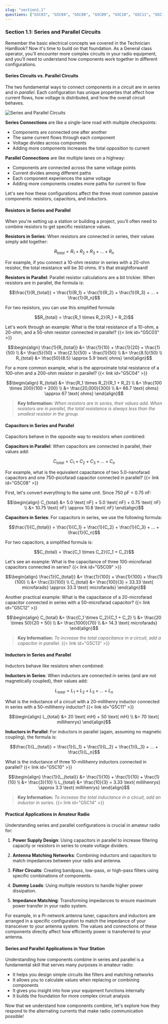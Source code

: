 ```yaml
---
slug: "section1.1"
questions: ["G5C03", "G5C04", "G5C08", "G5C09", "G5C10", "G5C11", "G5C12", "G5C13", "G5C14"]
---
```


### Section 1.1: Series and Parallel Circuits

Remember the basic electrical concepts we covered in the Technician HamBook? Now it's time to build on that foundation. As a General class operator, you'll encounter more complex circuits in your radio equipment, and you'll need to understand how components work together in different configurations.

#### Series Circuits vs. Parallel Circuits

The two fundamental ways to connect components in a circuit are in *series* and in *parallel*. Each configuration has unique properties that affect how current flows, how voltage is distributed, and how the overall circuit behaves.

![Series and Parallel Circuits](../images/series-parallel-basics.svg)

**Series Connections** are like a single-lane road with multiple checkpoints:
- Components are connected one after another
- The same current flows through each component
- Voltage divides across components
- Adding more components increases the total opposition to current

**Parallel Connections** are like multiple lanes on a highway:
- Components are connected across the same voltage points
- Current divides among different paths
- Each component experiences the same voltage
- Adding more components creates more paths for current to flow

Let's see how these configurations affect the three most common passive components: resistors, capacitors, and inductors.

#### Resistors in Series and Parallel

When you're setting up a station or building a project, you'll often need to combine resistors to get specific resistance values.

**Resistors in Series**:
When resistors are connected in series, their values simply add together:

$$R_{total} = R_1 + R_2 + R_3 + ... + R_n$$

For example, if you connect a 10-ohm resistor in series with a 20-ohm resistor, the total resistance will be 30 ohms. It's that straightforward!

**Resistors in Parallel**:
Parallel resistor calculations are a bit trickier. When resistors are in parallel, the formula is:

$$\frac{1}{R_{total}} = \frac{1}{R_1} + \frac{1}{R_2} + \frac{1}{R_3} + ... + \frac{1}{R_n}$$

For two resistors, you can use this simplified formula:

$$R_{total} = \frac{R_1 \times R_2}{R_1 + R_2}$$

Let's work through an example: What is the total resistance of a 10-ohm, a 20-ohm, and a 50-ohm resistor connected in parallel? {{< link id="G5C03" >}}

$$\begin{align}
\frac{1}{R_{total}} &= \frac{1}{10} + \frac{1}{20} + \frac{1}{50} \\
&= \frac{5}{50} + \frac{2.5}{50} + \frac{1}{50} \\
&= \frac{8.5}{50} \\
R_{total} &= \frac{50}{8.5} \approx 5.9 \text{ ohms}
\end{align}$$

For a more common example, what is the approximate total resistance of a 100-ohm and a 200-ohm resistor in parallel? {{< link id="G5C04" >}}

$$\begin{align}
R_{total} &= \frac{R_1 \times R_2}{R_1 + R_2} \\
&= \frac{100 \times 200}{100 + 200} \\
&= \frac{20,000}{300} \\
&= 66.7 \text{ ohms} \approx 67 \text{ ohms}
\end{align}$$

> **Key Information:** *When resistors are in series, their values add. When resistors are in parallel, the total resistance is always less than the smallest resistor in the group.*

#### Capacitors in Series and Parallel

Capacitors behave in the opposite way to resistors when combined:

**Capacitors in Parallel**:
When capacitors are connected in parallel, their values add:

$$C_{total} = C_1 + C_2 + C_3 + ... + C_n$$

For example, what is the equivalent capacitance of two 5.0-nanofarad capacitors and one 750-picofarad capacitor connected in parallel? {{< link id="G5C08" >}}

First, let's convert everything to the same unit. Since 750 pF = 0.75 nF:

$$\begin{align}
C_{total} &= 5.0 \text{ nF} + 5.0 \text{ nF} + 0.75 \text{ nF} \\
&= 10.75 \text{ nF} \approx 10.8 \text{ nF}
\end{align}$$

**Capacitors in Series**:
For capacitors in series, we use the following formula:

$$\frac{1}{C_{total}} = \frac{1}{C_1} + \frac{1}{C_2} + \frac{1}{C_3} + ... + \frac{1}{C_n}$$

For two capacitors, a simplified formula is:

$$C_{total} = \frac{C_1 \times C_2}{C_1 + C_2}$$

Let's see an example: What is the capacitance of three 100-microfarad capacitors connected in series? {{< link id="G5C09" >}}

$$\begin{align}
\frac{1}{C_{total}} &= \frac{1}{100} + \frac{1}{100} + \frac{1}{100} \\
&= \frac{3}{100} \\
C_{total} &= \frac{100}{3} = 33.33 \text{ microfarads} \approx 33.3 \text{ microfarads}
\end{align}$$

Another practical example: What is the capacitance of a 20-microfarad capacitor connected in series with a 50-microfarad capacitor? {{< link id="G5C12" >}}

$$\begin{align}
C_{total} &= \frac{C_1 \times C_2}{C_1 + C_2} \\
&= \frac{20 \times 50}{20 + 50} \\
&= \frac{1000}{70} \\
&= 14.3 \text{ microfarads}
\end{align}$$

> **Key Information:** *To increase the total capacitance in a circuit, add a capacitor in parallel.* {{< link id="G5C13" >}}

#### Inductors in Series and Parallel

Inductors behave like resistors when combined:

**Inductors in Series**:
When inductors are connected in series (and are not magnetically coupled), their values add:

$$L_{total} = L_1 + L_2 + L_3 + ... + L_n$$

What is the inductance of a circuit with a 20-millihenry inductor connected in series with a 50-millihenry inductor? {{< link id="G5C11" >}}

$$\begin{align}
L_{total} &= 20 \text{ mH} + 50 \text{ mH} \\
&= 70 \text{ millihenrys}
\end{align}$$

**Inductors in Parallel**:
For inductors in parallel (again, assuming no magnetic coupling), the formula is:

$$\frac{1}{L_{total}} = \frac{1}{L_1} + \frac{1}{L_2} + \frac{1}{L_3} + ... + \frac{1}{L_n}$$

What is the inductance of three 10-millihenry inductors connected in parallel? {{< link id="G5C10" >}}

$$\begin{align}
\frac{1}{L_{total}} &= \frac{1}{10} + \frac{1}{10} + \frac{1}{10} \\
&= \frac{3}{10} \\
L_{total} &= \frac{10}{3} = 3.33 \text{ millihenrys} \approx 3.3 \text{ millihenrys}
\end{align}$$

> **Key Information:** *To increase the total inductance in a circuit, add an inductor in series.* {{< link id="G5C14" >}}

#### Practical Applications in Amateur Radio

Understanding series and parallel configurations is crucial in amateur radio for:

1. **Power Supply Design**: Using capacitors in parallel to increase filtering capacity or resistors in series to create voltage dividers.

2. **Antenna Matching Networks**: Combining inductors and capacitors to match impedances between your radio and antenna.

3. **Filter Circuits**: Creating bandpass, low-pass, or high-pass filters using specific combinations of components.

4. **Dummy Loads**: Using multiple resistors to handle higher power dissipation.

5. **Impedance Matching**: Transforming impedances to ensure maximum power transfer in your radio system.

For example, in a Pi-network antenna tuner, capacitors and inductors are arranged in a specific configuration to match the impedance of your transceiver to your antenna system. The values and connections of these components directly affect how efficiently power is transferred to your antenna.

#### Series and Parallel Applications in Your Station

Understanding how components combine in series and parallel is a fundamental skill that serves many purposes in amateur radio:
- It helps you design simple circuits like filters and matching networks
- It allows you to calculate values when replacing or combining components
- It gives you insight into how your equipment functions internally
- It builds the foundation for more complex circuit analysis

Now that we understand how components combine, let's explore how they respond to the alternating currents that make radio communication possible!
